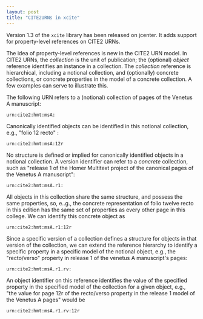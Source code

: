 ```yaml
---
layout: post
title: "CITE2URNs in xcite"
---
```


Version 1.3 of the `xcite` library has been released on jcenter.  It adds support for property-level references on CITE2 URNs.

The idea of property-level references is new in the CITE2 URN model.  In CITE2 URNs, the *collection* is the unit of publication;  the (optional) *object* reference identifies an instance in a collection.  The *collection* reference is hierarchical, including a notional collection, and (optionally) concrete collections, or concrete properties in the model of a concrete collection.  A few examples can serve to illustrate  this.

The following URN refers to a (notional) collection of pages of the Venetus A manuscript:

    urn:cite2:hmt:msA:

Canonically identified objects can be identified in this notional collection, e.g., "folio 12 recto" :

    urn:cite2:hmt:msA:12r

No structure is defined or implied for canonically identified objects in a notional collection.  A version identifier can refer to a *concrete* collection, such as "release 1 of the Homer Multitext project of the canonical pages of the Venetus A manuscript":

    urn:cite2:hmt:msA.r1:

All objects in this collection share the same structure, and possess the same properties, so, e..g., the concrete representation of folio twelve recto in this edition has the same set of properties as every other page in this college.  We can identify this concrete object as

    urn:cite2:hmt:msA.r1:12r

Since a specific version of a collection defines a structure for objects in that version of the collection, we can extend the reference hierarchy to identify a specific property in a specific model of the notional object, e.g., the "recto/verso" property in release 1 of the venetus A manuscript's pages:

    urn:cite2:hmt:msA.r1.rv:

An object identifier on this reference identifies the  value of the specified property in the specified model of the collection for a given object, e.g., "the value for page 12r of the recto/verso property in the release 1 model of the Venetus A pages" would be

    urn:cite2:hmt:msA.r1.rv:12r
